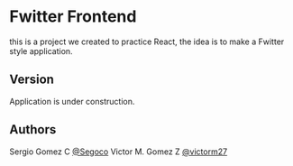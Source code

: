 # Fwitter Frontend

this is a project we created to practice React, the idea is to make a Fwitter style application.

## Version
Application is under construction.

## Authors 
Sergio Gomez C [@Segoco](https://github.com/segoco "@Segoco")
Victor M. Gomez Z [@victorm27](https://github.com/victorm27 "@victorm27")
